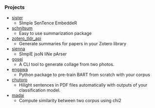 ### Projects

- [sister](https://github.com/tofunlp/sister)
  - SImple SenTence EmbeddeR
- [schnitsum](https://github.com/sobamchan/schnitsum)
  - Easy to use summarization package
- [zotero_tldr_api](https://github.com/sobamchan/zotero_tldr_api)
  - Generate summaries for papers in your Zotero library
- [sienna](https://github.com/sobamchan/sienna)
  - SImplE jsoN liNe pArser
- [gosei](https://github.com/sobamchan/gosei)
  - A CLI tool to generate collage from two photos.
- [engawa](https://github.com/sobamchan/engawa)
  - Python package to pre-train BART from scratch with your corpus
- [chutoro](https://github.com/sobamchan/chutoro)
  - Hilight sentences in PDF files automatically with outputs of your classification model.
- [madai](https://github.com/sobamchan/madai)
  - Compute similarity between two corpus using chi2
